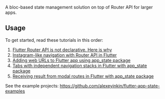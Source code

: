 A bloc-based state management solution on top of Router API for larger apps.

## Usage ##

To get started, read these tutorials in this order:

1. [Flutter Router API is not declarative. Here is why](https://medium.com/p/bd962e6bfb91)
2. [Instagram-like navigation with Router API in Flutter](https://medium.com/p/a5851f1024d)
3. [Adding web URLs to Flutter app using app_state package](https://medium.com/p/329cb5a77aac)
4. [Tabs with independent navigation stacks in Flutter with app_state package](https://medium.com/p/cfb52d035da6)
5. [Receiving result from modal routes in Flutter with app_state package](https://medium.com/p/811acedc5214)

See the example projects: https://github.com/alexeyinkin/flutter-app-state-examples
